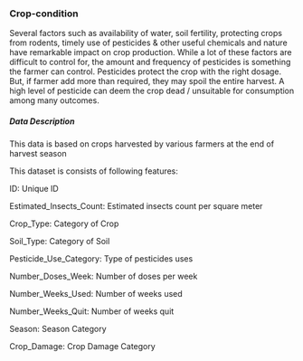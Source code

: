 ### Crop-condition
Several factors such as availability of water, soil fertility, protecting crops from rodents, timely use of pesticides & other useful chemicals and nature have remarkable 
impact on crop production. While a lot of these factors are difficult to control for, the amount and frequency of pesticides is something the farmer can control.
Pesticides protect the crop with the right dosage. But, if farmer add more than required, they may spoil the entire harvest. 
A high level of pesticide can deem the crop dead / unsuitable for consumption among many outcomes. 

##### Data Description
This data is based on crops harvested by various farmers at the end of harvest season

This dataset is consists of following features: 

ID: Unique ID

Estimated_Insects_Count: Estimated insects count per square meter

Crop_Type:	Category of Crop

Soil_Type:	Category of Soil 

Pesticide_Use_Category:	Type of pesticides uses 

Number_Doses_Week:	Number of doses per week

Number_Weeks_Used:	Number of weeks used

Number_Weeks_Quit:	Number of weeks quit

Season:	Season Category 

Crop_Damage:	Crop Damage Category 

